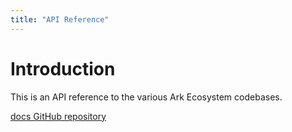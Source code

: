 ```yaml
---
title: "API Reference"
---
```


# Introduction

This is an API reference to the various Ark Ecosystem codebases. 

[docs GitHub repository](https://github.com/ArkEcosystem/docs)
